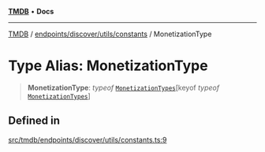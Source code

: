 [**TMDB**](../../../../../README.md) • **Docs**

***

[TMDB](../../../../../README.md) / [endpoints/discover/utils/constants](../README.md) / MonetizationType

# Type Alias: MonetizationType

> **MonetizationType**: *typeof* [`MonetizationTypes`](../variables/MonetizationTypes.md)\[keyof *typeof* [`MonetizationTypes`](../variables/MonetizationTypes.md)\]

## Defined in

[src/tmdb/endpoints/discover/utils/constants.ts:9](https://github.com/Norviah/media-hub/blob/d809718af017974e095f312fcfa8bfdf58d3e3e5/src/tmdb/endpoints/discover/utils/constants.ts#L9)
